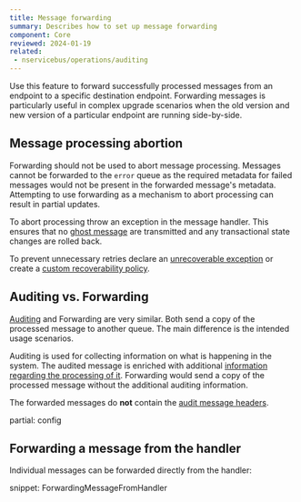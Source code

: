 ```yaml
---
title: Message forwarding
summary: Describes how to set up message forwarding
component: Core
reviewed: 2024-01-19
related:
 - nservicebus/operations/auditing
---
```


Use this feature to forward successfully processed messages from an endpoint to a specific destination endpoint. Forwarding messages is particularly useful in complex upgrade scenarios when the old version and new version of a particular endpoint are running side-by-side.

## Message processing abortion

Forwarding should not be used to abort message processing. Messages cannot be forwarded to the `error` queue as the required metadata for failed messages would not be present in the forwarded message's metadata.  Attempting to use forwarding as a mechanism to abort processing can result in partial updates.

To abort processing throw an exception in the message handler. This ensures that no [ghost message](/nservicebus/concepts/glossary.md#ghost-message) are transmitted and any transactional state changes are rolled back.

To prevent unnecessary retries declare an [unrecoverable exception](/nservicebus/recoverability/#unrecoverable-exceptions) or create a [custom recoverability policy](/nservicebus/recoverability/custom-recoverability-policy.md).

## Auditing vs. Forwarding

[Auditing](/nservicebus/operations/auditing.md) and Forwarding are very similar. Both send a copy of the processed message to another queue. The main difference is the intended usage scenarios.

Auditing is used for collecting information on what is happening in the system. The audited message is enriched with additional [information regarding the processing of it](/nservicebus/operations/auditing.md#message-headers). Forwarding would send a copy of the processed message without the additional auditing information.

The forwarded messages do **not** contain the [audit message headers](/nservicebus/messaging/headers.md#audit-headers).

partial: config

## Forwarding a message from the handler

Individual messages can be forwarded directly from the handler:

snippet: ForwardingMessageFromHandler
